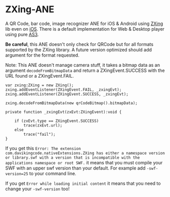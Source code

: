 ZXing-ANE
=========

A QR Code, bar code, image recognizer ANE for iOS &amp; Android using [ZXing](https://github.com/zxing/zxing/) lib even on [iOS](https://github.com/TheLevelUp/ZXingObjC).
There is a default implementation for Web &amp; Desktop player using pure [AS3](https://github.com/zxing/zxing/tree/c1df162b95e07928afbd4830798cc1408af1ac67/actionscript).

**Be careful**, this ANE doesn't only check for QRCode but for all formats supported by the ZXing library. A future version optimized should add argument for the format requested.

Note: This ANE doesn't manage camera stuff, it takes a bitmap data as an argument `decodeFromBitmapData` and return a ZXingEvent.SUCCESS with the URL found or a ZXingEvent.FAIL.

```actionscript3
var zxing:ZXing = new ZXing();
zxing.addEventListener(ZXingEvent.FAIL, _zxingEvt);
zxing.addEventListener(ZXingEvent.SUCCESS, _zxingEvt);

zxing.decodeFromBitmapData(new qrCodeBitmap().bitmapData);

private function _zxingEvt(zxEvt:ZXingEvent):void {

	if (zxEvt.type == ZXingEvent.SUCCESS)
		trace(zxEvt.url);
	else
		trace("fail");
}
```

If you get this `Error: The extension com.davikingcode.nativeExtensions.ZXing has either a namespace version or library.swf with a version that is incompatible with the applications namespace or root SWF.` it means that you must compile your SWF with an upper swf version than your default. For example add `-swf-version=25` to your command line.

If you get `Error while loading initial content` it means that you need to change your `-swf-version` too!